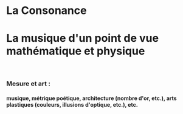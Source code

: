 # La Consonance

La musique d'un point de vue mathématique et physique
=======

<p>
&nbsp;
</p>



<h3>Mesure et art :</h3>

<h4>musique, métrique poétique, architecture (nombre d'or, etc.), arts plastiques (couleurs, illusions d'optique, etc.), etc.</h4>